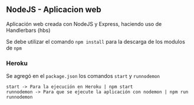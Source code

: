 ## NodeJS - Aplicacion web

Aplicación web creada con NodeJS y Express, haciendo uso de Handlerbars (hbs)

Se debe utilizar el comando ```npm install``` para la descarga de los modulos de ```npm```

### Heroku
Se agregó en el ```package.json``` los comandos ```start``` y ```runnodemon```

```
start -> Para la ejecución en Heroku | npm start
runnodemon -> Para que se ejecute la aplicación con nodemon | npm run runnodemon
```